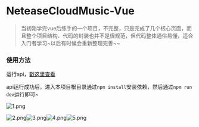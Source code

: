 # NeteaseCloudMusic-Vue

> 当初刚学完vue后练手的一个项目，不完整，只是完成了几个核心页面，而且整个项目结构、代码的封装也并不是很规范，但代码整体通俗易懂，适合入门者学习~以后有时候会重新整理完善~~

### 使用方法

运行api，[戳这里查看](https://github.com/Binaryify/NeteaseCloudMusicApi "NeteaseCloudMusicApi")

api运行成功后，进入本项目根目录通过`npm install`安装依赖，然后通过`npm run dev`运行即可~

![1.png](https://i.loli.net/2018/01/07/5a522e4adad54.png)

![2.png](https://i.loli.net/2018/01/07/5a522e483aa45.png)![3.png](https://i.loli.net/2018/01/07/5a522e459193a.png)![4.png](https://i.loli.net/2018/01/07/5a522e47c8c10.png)![5.png](https://i.loli.net/2018/01/07/5a522e483983d.png)